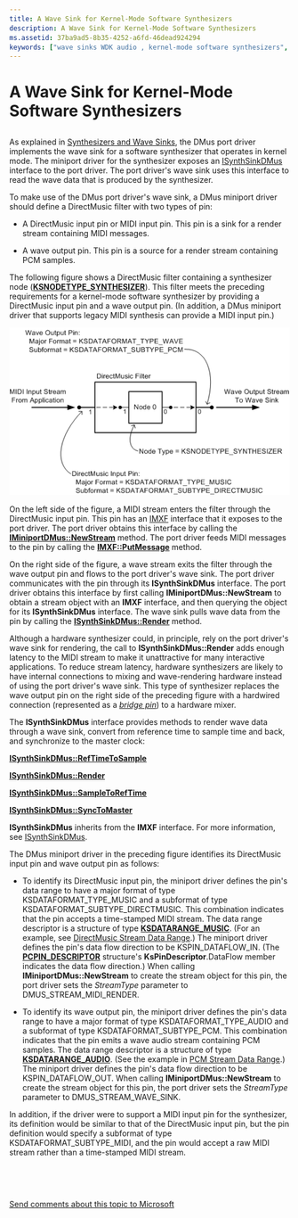 ```yaml
---
title: A Wave Sink for Kernel-Mode Software Synthesizers
description: A Wave Sink for Kernel-Mode Software Synthesizers
ms.assetid: 37ba9ad5-8b35-4252-a6fd-46dead924294
keywords: ["wave sinks WDK audio , kernel-mode software synthesizers", "MIDI transport WDK audio", "wave sinks WDK audio , MIDI transport", "synthesizers WDK audio , MIDI transport"]
---
```


# A Wave Sink for Kernel-Mode Software Synthesizers


## <span id="a_wave_sink_for_kernel_mode_software_synthesizers"></span><span id="A_WAVE_SINK_FOR_KERNEL_MODE_SOFTWARE_SYNTHESIZERS"></span>


As explained in [Synthesizers and Wave Sinks](synthesizers-and-wave-sinks.md), the DMus port driver implements the wave sink for a software synthesizer that operates in kernel mode. The miniport driver for the synthesizer exposes an [ISynthSinkDMus](https://msdn.microsoft.com/library/windows/hardware/ff537011) interface to the port driver. The port driver's wave sink uses this interface to read the wave data that is produced by the synthesizer.

To make use of the DMus port driver's wave sink, a DMus miniport driver should define a DirectMusic filter with two types of pin:

-   A DirectMusic input pin or MIDI input pin. This pin is a sink for a render stream containing MIDI messages.

-   A wave output pin. This pin is a source for a render stream containing PCM samples.

The following figure shows a DirectMusic filter containing a synthesizer node ([**KSNODETYPE\_SYNTHESIZER**](https://msdn.microsoft.com/library/windows/hardware/ff537203)). This filter meets the preceding requirements for a kernel-mode software synthesizer by providing a DirectMusic input pin and a wave output pin. (In addition, a DMus miniport driver that supports legacy MIDI synthesis can provide a MIDI input pin.)

![diagram illustrating a directmusic filter for a kernel-mode software synthesizer](images/wavesink.png)

On the left side of the figure, a MIDI stream enters the filter through the DirectMusic input pin. This pin has an [IMXF](https://msdn.microsoft.com/library/windows/hardware/ff536782) interface that it exposes to the port driver. The port driver obtains this interface by calling the [**IMiniportDMus::NewStream**](https://msdn.microsoft.com/library/windows/hardware/ff536701) method. The port driver feeds MIDI messages to the pin by calling the [**IMXF::PutMessage**](https://msdn.microsoft.com/library/windows/hardware/ff536791) method.

On the right side of the figure, a wave stream exits the filter through the wave output pin and flows to the port driver's wave sink. The port driver communicates with the pin through its **ISynthSinkDMus** interface. The port driver obtains this interface by first calling **IMiniportDMus::NewStream** to obtain a stream object with an **IMXF** interface, and then querying the object for its **ISynthSinkDMus** interface. The wave sink pulls wave data from the pin by calling the [**ISynthSinkDMus::Render**](https://msdn.microsoft.com/library/windows/hardware/ff537015) method.

Although a hardware synthesizer could, in principle, rely on the port driver's wave sink for rendering, the call to **ISynthSinkDMus::Render** adds enough latency to the MIDI stream to make it unattractive for many interactive applications. To reduce stream latency, hardware synthesizers are likely to have internal connections to mixing and wave-rendering hardware instead of using the port driver's wave sink. This type of synthesizer replaces the wave output pin on the right side of the preceding figure with a hardwired connection (represented as a [*bridge pin*](https://msdn.microsoft.com/library/windows/hardware/ff556272#wdkgloss-bridge-pin)) to a hardware mixer.

The **ISynthSinkDMus** interface provides methods to render wave data through a wave sink, convert from reference time to sample time and back, and synchronize to the master clock:

[**ISynthSinkDMus::RefTimeToSample**](https://msdn.microsoft.com/library/windows/hardware/ff537013)

[**ISynthSinkDMus::Render**](https://msdn.microsoft.com/library/windows/hardware/ff537015)

[**ISynthSinkDMus::SampleToRefTime**](https://msdn.microsoft.com/library/windows/hardware/ff537018)

[**ISynthSinkDMus::SyncToMaster**](https://msdn.microsoft.com/library/windows/hardware/ff537019)

**ISynthSinkDMus** inherits from the **IMXF** interface. For more information, see [ISynthSinkDMus](https://msdn.microsoft.com/library/windows/hardware/ff537011).

The DMus miniport driver in the preceding figure identifies its DirectMusic input pin and wave output pin as follows:

-   To identify its DirectMusic input pin, the miniport driver defines the pin's data range to have a major format of type KSDATAFORMAT\_TYPE\_MUSIC and a subformat of type KSDATAFORMAT\_SUBTYPE\_DIRECTMUSIC. This combination indicates that the pin accepts a time-stamped MIDI stream. The data range descriptor is a structure of type [**KSDATARANGE\_MUSIC**](https://msdn.microsoft.com/library/windows/hardware/ff537097). (For an example, see [DirectMusic Stream Data Range](directmusic-stream-data-range.md).) The miniport driver defines the pin's data flow direction to be KSPIN\_DATAFLOW\_IN. (The [**PCPIN\_DESCRIPTOR**](https://msdn.microsoft.com/library/windows/hardware/ff537721) structure's **KsPinDescriptor**.DataFlow member indicates the data flow direction.) When calling **IMiniportDMus::NewStream** to create the stream object for this pin, the port driver sets the *StreamType* parameter to DMUS\_STREAM\_MIDI\_RENDER.

-   To identify its wave output pin, the miniport driver defines the pin's data range to have a major format of type KSDATAFORMAT\_TYPE\_AUDIO and a subformat of type KSDATAFORMAT\_SUBTYPE\_PCM. This combination indicates that the pin emits a wave audio stream containing PCM samples. The data range descriptor is a structure of type [**KSDATARANGE\_AUDIO**](https://msdn.microsoft.com/library/windows/hardware/ff537096). (See the example in [PCM Stream Data Range](pcm-stream-data-range.md).) The miniport driver defines the pin's data flow direction to be KSPIN\_DATAFLOW\_OUT. When calling **IMiniportDMus::NewStream** to create the stream object for this pin, the port driver sets the *StreamType* parameter to DMUS\_STREAM\_WAVE\_SINK.

In addition, if the driver were to support a MIDI input pin for the synthesizer, its definition would be similar to that of the DirectMusic input pin, but the pin definition would specify a subformat of type KSDATAFORMAT\_SUBTYPE\_MIDI, and the pin would accept a raw MIDI stream rather than a time-stamped MIDI stream.

 

 

[Send comments about this topic to Microsoft](mailto:wsddocfb@microsoft.com?subject=Documentation%20feedback%20[audio\audio]:%20A%20Wave%20Sink%20for%20Kernel-Mode%20Software%20Synthesizers%20%20RELEASE:%20%287/18/2016%29&body=%0A%0APRIVACY%20STATEMENT%0A%0AWe%20use%20your%20feedback%20to%20improve%20the%20documentation.%20We%20don't%20use%20your%20email%20address%20for%20any%20other%20purpose,%20and%20we'll%20remove%20your%20email%20address%20from%20our%20system%20after%20the%20issue%20that%20you're%20reporting%20is%20fixed.%20While%20we're%20working%20to%20fix%20this%20issue,%20we%20might%20send%20you%20an%20email%20message%20to%20ask%20for%20more%20info.%20Later,%20we%20might%20also%20send%20you%20an%20email%20message%20to%20let%20you%20know%20that%20we've%20addressed%20your%20feedback.%0A%0AFor%20more%20info%20about%20Microsoft's%20privacy%20policy,%20see%20http://privacy.microsoft.com/default.aspx. "Send comments about this topic to Microsoft")




